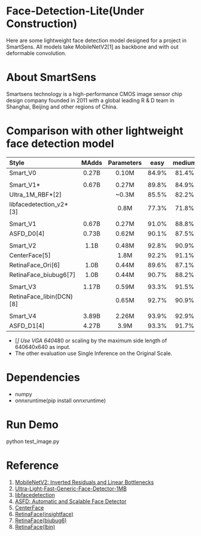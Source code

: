 # Face-Detection-Lite(Under Construction)
Here are some lightweight face detection model designed for a project in SmartSens.
All models take MobileNetV2[1] as backbone and with out deformable convolution.

# About SmartSens
Smartsens technology is a high-performance CMOS image sensor chip design company founded in 2011 with a global leading R & D team in Shanghai, Beijing and other regions of China.

# Comparison with other lightweight face detection model
| Style | MAdds | Parameters | easy | medium | hard |
|:-|:-:|:-:|:-:|:-:|:-:|
| Smart_V0 | 0.27B | 0.10M | 84.9% | 81.4% | 64.0% |
| |
| Smart_V1* | 0.67B | 0.27M | 89.8% | 84.9% | 53.8% |
| Ultra_1M_RBF*[2] |   | ~0.3M | 85.5% | 82.2% | 57.9% |
| libfacedetection_v2*[3] |  | 0.8M | 77.3% | 71.8% | 48.5% |
| |
| Smart_V1 | 0.67B | 0.27M | 91.0% | 88.8% | 75.4% |
| ASFD_D0[4] | 0.73B | 0.62M | 90.1% | 87.5% | 74.4% |
| |
| Smart_V2 | 1.1B | 0.48M | 92.8% | 90.9% | 79.4% |
| CenterFace[5] |  | 1.8M | 92.2% | 91.1% | 78.2% |
| RetinaFace_Ori[6] | 1.0B | 0.44M | 89.6% | 87.1% | 69.1% |
| RetinaFace_biubug6[7] | 1.0B | 0.44M | 90.7% | 88.2% | 73.8% |
| |
| Smart_V3 | 1.17B | 0.59M | 93.3% | 91.5% | 80.5% |
| RetinaFace_libin(DCN)[8] |  | 0.65M | 92.7% | 90.9% | 80.2% |
| |
| Smart_V4 | 3.89B | 2.26M | 93.9% | 92.9% | 83.7% |
| ASFD_D1[4] | 4.27B | 3.9M | 93.3% | 91.7% | 83.6% |
* [*] Use VGA 640*480 or scaling by the maximum side length of 640640x640 as input. 
* The other evaluation use Single Inference on the Original Scale.

# Dependencies
* numpy
* onnxruntime(pip install onnxruntime)

# Run Demo
python test_image.py

# Reference
1. [MobileNetV2: Inverted Residuals and Linear Bottlenecks](https://arxiv.org/abs/1801.04381) 
2. [Ultra-Light-Fast-Generic-Face-Detector-1MB](https://github.com/Linzaer/Ultra-Light-Fast-Generic-Face-Detector-1MB)
3. [libfacedetection](https://github.com/ShiqiYu/libfacedetection)
4. [ASFD: Automatic and Scalable Face Detector](https://arxiv.org/abs/2003.11228) 
5. [CenterFace](https://github.com/Star-Clouds/CenterFace)
6. [RetinaFace(insightface)](https://github.com/deepinsight/insightface)
7. [RetinaFace(biubug6)](https://github.com/biubug6/Pytorch_Retinaface)
8. [RetinaFace(lbin)](https://github.com/lbin/Retinaface_Mobilenet_Pytorch)

